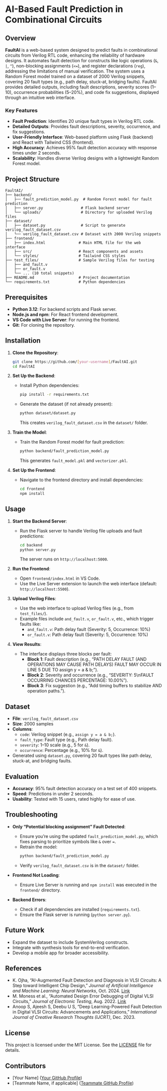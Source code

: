 # AI-Based Fault Prediction in Combinational Circuits

## Overview

**FaultAI** is a web-based system designed to predict faults in combinational circuits from Verilog RTL code, enhancing the reliability of hardware designs. It automates fault detection for constructs like logic operations (`&`, `|`, `^`), non-blocking assignments (`<=`), and register declarations (`reg`), addressing the limitations of manual verification. The system uses a Random Forest model trained on a dataset of 2000 Verilog snippets, covering 20 fault types (e.g., path delay, stuck-at, bridging faults). FaultAI provides detailed outputs, including fault descriptions, severity scores (1–10), occurrence probabilities (5–20%), and code fix suggestions, displayed through an intuitive web interface.

### Key Features
- **Fault Prediction**: Identifies 20 unique fault types in Verilog RTL code.
- **Detailed Outputs**: Provides fault descriptions, severity, occurrence, and fix suggestions.
- **User-Friendly Interface**: Web-based platform using Flask (backend) and React with Tailwind CSS (frontend).
- **High Accuracy**: Achieves 95% fault detection accuracy with response times under 2 seconds.
- **Scalability**: Handles diverse Verilog designs with a lightweight Random Forest model.

## Project Structure

```
FaultAI/
├── backend/
│   ├── fault_prediction_model.py  # Random Forest model for fault prediction
│   ├── server.py                 # Flask backend server
│   └── uploads/                  # Directory for uploaded Verilog files
├── dataset/
│   ├── dataset.py                # Script to generate verilog_fault_dataset.csv
│   └── verilog_fault_dataset.csv # Dataset with 2000 Verilog snippets
├── frontend/
│   ├── index.html               # Main HTML file for the web interface
│   ├── src/                     # React components and assets
│   └── styles/                  # Tailwind CSS styles
├── test_files/                  # Sample Verilog files for testing
│   ├── and_fault.v
│   ├── or_fault.v
│   └── ... (10 total snippets)
├── README.md                    # Project documentation
└── requirements.txt             # Python dependencies
```

## Prerequisites

- **Python 3.12**: For backend scripts and Flask server.
- **Node.js and npm**: For React frontend development.
- **VS Code with Live Server**: For running the frontend.
- **Git**: For cloning the repository.

## Installation

1. **Clone the Repository**:
   ```bash
   git clone https://github.com/[your-username]/FaultAI.git
   cd FaultAI
   ```

2. **Set Up the Backend**:
   - Install Python dependencies:
     ```bash
     pip install -r requirements.txt
     ```
   - Generate the dataset (if not already present):
     ```bash
     python dataset/dataset.py
     ```
     This creates `verilog_fault_dataset.csv` in the `dataset/` folder.

3. **Train the Model**:
   - Train the Random Forest model for fault prediction:
     ```bash
     python backend/fault_prediction_model.py
     ```
     This generates `fault_model.pkl` and `vectorizer.pkl`.

4. **Set Up the Frontend**:
   - Navigate to the frontend directory and install dependencies:
     ```bash
     cd frontend
     npm install
     ```

## Usage

1. **Start the Backend Server**:
   - Run the Flask server to handle Verilog file uploads and fault predictions:
     ```bash
     cd backend
     python server.py
     ```
     The server runs on `http://localhost:5000`.

2. **Run the Frontend**:
   - Open `frontend/index.html` in VS Code.
   - Use the Live Server extension to launch the web interface (default: `http://localhost:5500`).

3. **Upload Verilog Files**:
   - Use the web interface to upload Verilog files (e.g., from `test_files/`).
   - Example files include `and_fault.v`, `or_fault.v`, etc., which trigger faults like:
     - `and_fault.v`: Path delay fault (Severity: 5, Occurrence: 10%)
     - `or_fault.v`: Path delay fault (Severity: 5, Occurrence: 10%)

4. **View Results**:
   - The interface displays three blocks per fault:
     - **Block 1**: Fault description (e.g., “PATH DELAY FAULT (AND OPERATIONS MAY CAUSE PATH DELAYS) FAULT MAY OCCUR IN LINE 5 DUE TO assign y = a & b;”).
     - **Block 2**: Severity and occurrence (e.g., “SEVERITY: 5\nFAULT OCCURRING CHANCES PERCENTAGE: 10.00%”).
     - **Block 3**: Fix suggestion (e.g., “Add timing buffers to stabilize AND operation paths.”).

## Dataset

- **File**: `verilog_fault_dataset.csv`
- **Size**: 2000 samples
- **Columns**:
  - `code`: Verilog snippet (e.g., `assign y = a & b;`).
  - `fault_type`: Fault type (e.g., Path delay fault).
  - `severity`: 1–10 scale (e.g., 5 for `&`).
  - `occurrence`: Percentage (e.g., 10% for `&`).
- Generated using `dataset.py`, covering 20 fault types like path delay, stuck-at, and bridging faults.

## Evaluation

- **Accuracy**: 95% fault detection accuracy on a test set of 400 snippets.
- **Speed**: Predictions in under 2 seconds.
- **Usability**: Tested with 15 users, rated highly for ease of use.

## Troubleshooting

- **Only “Potential blocking assignment” Fault Detected**:
  - Ensure you’re using the updated `fault_prediction_model.py`, which fixes parsing to prioritize symbols like `&` over `=`.
  - Retrain the model:
    ```bash
    python backend/fault_prediction_model.py
    ```
  - Verify `verilog_fault_dataset.csv` is in the `dataset/` folder.

- **Frontend Not Loading**:
  - Ensure Live Server is running and `npm install` was executed in the `frontend/` directory.

- **Backend Errors**:
  - Check if all dependencies are installed (`requirements.txt`).
  - Ensure the Flask server is running (`python server.py`).

## Future Work

- Expand the dataset to include SystemVerilog constructs.
- Integrate with synthesis tools for end-to-end verification.
- Develop a mobile app for broader accessibility.

## References

- K. Ojha, “AI-Augmented Fault Detection and Diagnosis in VLSI Circuits: A Step toward Intelligent Chip Design,” *Journal of Artificial Intelligence and Machine Learning: Neural Networks*, Oct. 2024. [Link](https://hmjournals.com/index.php/JAIMLNN/article/view/497)
- M. Moness et al., “Automated Design Error Debugging of Digital VLSI Circuits,” *Journal of Electronic Testing*, Aug. 2022. [Link](https://link.springer.com/article/10.1007/s10836-022-06020-z)
- Anoop S, Ajeesh S, Deebu U S, “Deep Learning-Powered Fault Detection in Digital VLSI Circuits: Advancements and Applications,” *International Journal of Creative Research Thoughts (IJCRT)*, Dec. 2023.

## License

This project is licensed under the MIT License. See the [LICENSE](LICENSE) file for details.

## Contributors

- [Your Name] ([Your GitHub Profile](https://github.com/[your-username]))
- [Teammate Name, if applicable] ([Teammate GitHub Profile](https://github.com/[teammate-username]))
